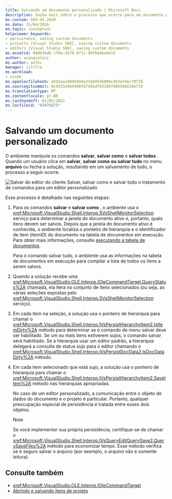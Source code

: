 ```yaml
---
title: Salvando um documento personalizado | Microsoft Docs
description: Saiba mais sobre o processo que ocorre para um documento personalizado para um tipo de projeto que você adiciona ao IDE do Visual Studio.
ms.custom: SEO-VS-2020
ms.date: 11/04/2016
ms.topic: conceptual
helpviewer_keywords:
- persistence, saving custom documents
- projects [Visual Studio SDK], saving custom documents
- editors [Visual Studio SDK], saving custom documents
ms.assetid: 040b36d6-1f0a-4579-971c-40fbb46ade1d
author: acangialosi
ms.author: anthc
manager: jillfra
ms.workload:
- vssdk
ms.openlocfilehash: d2d2aa249d6944e33ab9556000c483efdec78f20
ms.sourcegitcommit: 0c9155e9b9408fb7481d79319bf08650b610e719
ms.translationtype: MT
ms.contentlocale: pt-BR
ms.lasthandoff: 01/05/2021
ms.locfileid: "97875673"
---
```

# <a name="saving-a-custom-document"></a>Salvando um documento personalizado
O ambiente manipula os comandos **salvar**, **salvar como** e **salvar todos** . Quando um usuário clica em **salvar**, **salvar como** **ou salvar tudo** no menu **arquivo** ou fecha a solução, resultando em um salvamento de tudo, o processo a seguir ocorre.

 ![Salvar do editor do cliente](../../extensibility/internals/media/private.gif "Privado") Salvar, salvar como e salvar todo o tratamento de comandos para um editor personalizado

 Esse processo é detalhado nas seguintes etapas:

1. Para os comandos **salvar** e **salvar como** , o ambiente usa o <xref:Microsoft.VisualStudio.Shell.Interop.SVsShellMonitorSelection> serviço para determinar a janela do documento ativo e, portanto, quais itens devem ser salvos. Depois que a janela do documento ativo é conhecida, o ambiente localiza o ponteiro de hierarquia e o identificador de item (itemID) do documento na tabela de documentos em execução. Para obter mais informações, consulte [executando a tabela de documentos](../../extensibility/internals/running-document-table.md).

     Para o comando salvar tudo, o ambiente usa as informações na tabela de documentos em execução para compilar a lista de todos os itens a serem salvos.

2. Quando a solução recebe uma <xref:Microsoft.VisualStudio.OLE.Interop.IOleCommandTarget.QueryStatus%2A> chamada, ela itera no conjunto de itens selecionados (ou seja, as várias seleções expostas pelo <xref:Microsoft.VisualStudio.Shell.Interop.SVsShellMonitorSelection> serviço).

3. Em cada item na seleção, a solução usa o ponteiro de hierarquia para chamar o <xref:Microsoft.VisualStudio.Shell.Interop.IVsPersistHierarchyItem2.IsItemDirty%2A> método para determinar se o comando de menu salvar deve ser habilitado. Se um ou mais itens estiverem sujos, o comando salvar será habilitado. Se a hierarquia usar um editor padrão, a hierarquia delegará a consulta de status sujo para o editor chamando o <xref:Microsoft.VisualStudio.Shell.Interop.IVsPersistDocData2.IsDocDataDirty%2A> método.

4. Em cada item selecionado que está sujo, a solução usa o ponteiro de hierarquia para chamar o <xref:Microsoft.VisualStudio.Shell.Interop.IVsPersistHierarchyItem2.SaveItem%2A> método nas hierarquias apropriadas.

     No caso de um editor personalizado, a comunicação entre o objeto de dados do documento e o projeto é particular. Portanto, qualquer preocupação especial de persistência é tratada entre esses dois objetos.

    > [!NOTE]
    > Se você implementar sua própria persistência, certifique-se de chamar o <xref:Microsoft.VisualStudio.Shell.Interop.IVsQueryEditQuerySave2.QuerySaveFiles%2A> método para economizar tempo. Esse método verifica se é seguro salvar o arquivo (por exemplo, o arquivo não é somente leitura).

## <a name="see-also"></a>Consulte também
- <xref:Microsoft.VisualStudio.OLE.Interop.IOleCommandTarget>
- [Abrindo e salvando itens de projeto](../../extensibility/internals/opening-and-saving-project-items.md)
